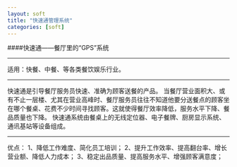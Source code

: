 ```yaml
---
layout: soft
title: "快速通管理系统"
categories: [soft]
---
```

####快速通——餐厅里的“GPS”系统
<hr/>
适用：快餐、中餐、等各类餐饮娱乐行业。
<hr/>
快速通是引导餐厅服务员快速、准确为顾客送餐的产品。
当餐厅营业面积大、或有不止一层楼、尤其在营业高峰时、餐厅服务员往往不知道他要分送餐点的顾客坐在哪个餐桌、花费不少时间寻找顾客。这就使得餐厅效率降低，服务水平下降、餐品质量也下降。
快速通系统由餐桌上的无线定位器、电子餐牌、厨房显示系统、通讯基站等设备组成。
<hr/>
优点：
1、降低工作难度、简化员工培训；
2、提升工作效率、提高翻台率、增长营业额、降低人力成本；
3、稳定出品质量、提高服务水平、增强顾客满意度；


